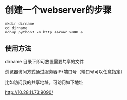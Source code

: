 # 创建一个webserver的步骤

```
mkdir dirname
cd dirname 
nohup python3 -m http.server 9090 &
```

## 使用方法

dirname 目录下即可放置需要共享的文件

浏览器访问方式通过服务器IP+端口号（端口号可以任意指定）

比如访问我的共享地址，可访问如下地址

http://10.28.11.73:9090/